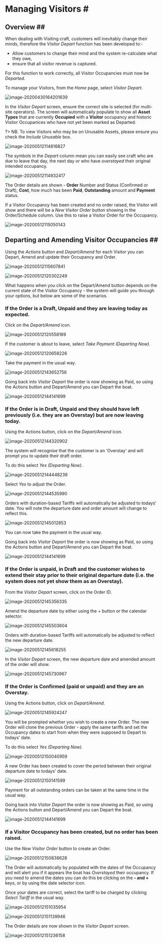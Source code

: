 # Managing Visitors \#

## Overview \#\#

When dealing with Visiting craft, customers will inevitably change their minds, therefore the _Visitor Depart_ function has been developed to:-

* Allow customers to change their mind and the system re-calculate what they owe,
* ensure that all visitor revenue is captured. 

For this function to work correctly, all Visitor Occupancies must now be _Departed_.

To manage your Visitors, from the _Home_ page, select _Visitor Depart_.

![image-20200430164201639](../.gitbook/assets/image-20200430164201639.png)

In the _Visitor Depart_ screen, ensure the correct site is selected \(for multi-site operators\). The screen will automatically populate to show all **Asset Types** that are currently **Occupied** with a **Visitor** occupancy and historic Visitor Occupanices who have not yet been marked as Departed.

?&gt; NB. To view Visitors who may be on Unusable Assets, please ensure you check the _Include Unusable_ box.

![image-20200512114816827](../.gitbook/assets/image-20200512114816827.png)

The symbols in the _Depart_ column mean you can easily see craft who are due to leave that day, the next day or who have _overstayed_ their original intended occupancy.

![image-20200512114932417](../.gitbook/assets/image-20200512114932417.png)

The Order details are shown - **Order** Number and Status \(Confirmed or Draft\), **Cost**, how much has been **Paid**, **Outstanding** amount and **Payment** status.

If a Visitor Occupancy has been created and no order raised, the Visitor will show and there will be a _New Visitor Order_ button showing in the Order/Schedule column. Use this to raise a Visitor Order for the Occupancy.

![image-20200512115050143](../.gitbook/assets/image-20200512115050143.png)

## Departing and Amending Visitor Occupancies \#\#

Using the _Actions_ button and _Depart/Amend_ for each Visitor you can Depart, Amend and update their Occupancy and Order.

![image-20200512115607841](../.gitbook/assets/image-20200512115607841.png)

![image-20200512120302249](../.gitbook/assets/image-20200512120302249.png)

What happens when you click on the Depart/Amend button depends on the current state of the Visitor Occupancy - the system will guide you through your options, but below are some of the scenarios.

### **If the Order is a Draft, Unpaid and they are leaving today as expected.**

Click on the _Depart/Amend_ icon.

![image-20200512120558169](../.gitbook/assets/image-20200512120558169.png)

If the customer is about to leave, select _Take Payment \(Departing Now\)._

![image-20200512120658226](../.gitbook/assets/image-20200512120658226.png)

Take the payment in the usual way.

![image-20200512143652756](../.gitbook/assets/image-20200512143652756.png)

Going back into _Visitor Depart_ the order is now showing as Paid, so using the Actions button and Depart/Amend you can Depart the boat.

![image-20200512144141699](../.gitbook/assets/image-20200512144141699.png)

### **If the Order is in Draft, Unpaid and they should have left previously \(i.e. they are an Overstay\) but are now leaving today.**

Using the Actions button, click on the _Depart/Amend_ icon.

![image-20200512144320902](../.gitbook/assets/image-20200512144320902.png)

The system will recognise that the customer is an 'Overstay' and will prompt you to update their draft order.

To do this select _Yes \(Departing Now\)_.

![image-20200512144448239](../.gitbook/assets/image-20200512144448239.png)

Select _Yes_ to adjust the Order.

![image-20200512144535990](../.gitbook/assets/image-20200512144535990.png)

Orders with duration-based Tariffs will automatically be adjusted to todays' date. You will note the departure date and order amount will change to reflect this.

![image-20200512145012853](../.gitbook/assets/image-20200512145012853.png)

You can now take the payment in the usual way.

Going back into _Visitor Depart_ the order is now showing as Paid, so using the Actions button and Depart/Amend you can Depart the boat.

![image-20200512144141699](../.gitbook/assets/image-20200512144141699.png)

### **If the Order is unpaid, in Draft and the customer wishes to extend their stay prior to their original departure date \(i.e. the system does not yet show them as an Overstay\).**

From the _Visitor Depart_ screen, click on the Order ID.

![image-20200512145356335](../.gitbook/assets/image-20200512145356335.png)

Amend the departure date by either using the + button or the calendar selector.

![image-20200512145503604](../.gitbook/assets/image-20200512145503604.png)

Orders with duration-based Tariffs will automatically be adjusted to reflect the new departure date.

![image-20200512145618255](../.gitbook/assets/image-20200512145618255.png)

In the _Visitor Depart_ screen, the new departure date and amended amount of the order will show.

![image-20200512145730967](../.gitbook/assets/image-20200512145730967.png)

### **If the Order is Confirmed \(paid or unpaid\) and they are an Overstay.**

Using the Actions button, click on _Depart/Amend_.

![image-20200512145924247](../.gitbook/assets/image-20200512145924247.png)

You will be prompted whether you wish to create a new Order. The new Order will clone the previous Order - apply the same tariffs and set the Occupancy dates to start from when they were supposed to Depart to todays' date.

To do this select _Yes \(Departing Now\)._

![image-20200512150040959](../.gitbook/assets/image-20200512150040959.png)

A new Order has been created to cover the period between their original departure date to todays' date.

![image-20200512150141599](../.gitbook/assets/image-20200512150141599.png)

Payment for all outstanding orders can be taken at the same time in the usual way.

Going back into _Visitor Depart_ the order is now showing as Paid, so using the Actions button and Depart/Amend you can Depart the boat.

![image-20200512144141699](../.gitbook/assets/image-20200512144141699.png)

### **If a Visitor Occupancy has been created, but no order has been raised.**

Use the _New Visitor Order_ button to create an Order.

![image-20200512150838628](../.gitbook/assets/image-20200512150838628.png)

The Order will automatically by populated with the dates of the Occupancy and will alert you if it appears the boat has _Overstayed_ their occupancy. If you need to amend the dates you can do this be clicking on the **- and +** keys, or by using the date selector icon.

Once your dates are correct, select the tariff to be charged by clicking _Select Tariff_ in the usual way.

![image-20200512151035954](../.gitbook/assets/image-20200512151035954.png)

![image-20200512151139946](../.gitbook/assets/image-20200512151139946.png)

The Order details are now shown in the _Visitor Depart_ screen.

![image-20200512151236158](../.gitbook/assets/image-20200512151236158.png)

